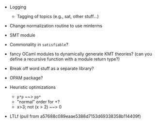 - Logging
  + Tagging of topics (e.g., sat, other stuff...)

- Change normalization routine to use minterms

- SMT module
- Commonality in `satisfiable`?

- fancy OCaml modules to dynamically generate KMT theories?
  (can you define a recursive function with a module return type?)

- Break off word stuff as a separate library?
- OPAM package?

- Heuristic optimizations
  + `p*p` ~~> `pp*`
  + "normal" order for +?
  + x>3; not (x > 2) ~~> 0

- LTLf (pull from a57688c089eaae5388d7153d69338358b114409f)
